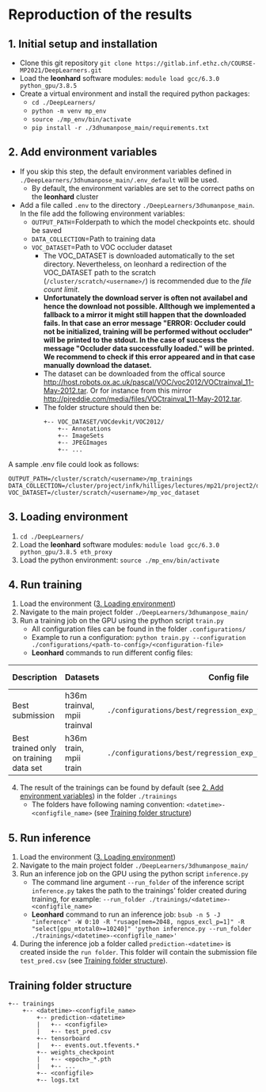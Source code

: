 # Reproduction of the results

## 1. Initial setup and installation
- Clone this git repository `git clone https://gitlab.inf.ethz.ch/COURSE-MP2021/DeepLearners.git`
- Load the **leonhard** software modules: `module load gcc/6.3.0 python_gpu/3.8.5`
- Create a virtual environment and install the required python packages:   
    - `cd ./DeepLearners/`
    - `python -m venv mp_env`
    - `source ./mp_env/bin/activate`
    - `pip install -r ./3dhumanpose_main/requirements.txt`

## 2. Add environment variables
- If you skip this step, the default environment variables defined in `./DeepLearners/3dhumanpose_main/.env_default` will be used.
    - By default, the environment variables are set to the correct paths on the **leonhard** cluster
- Add a file called `.env` to the directory `./DeepLearners/3dhumanpose_main`. In the file add the following environment variables:
    - `OUTPUT_PATH`=Folderpath to which the model checkpoints etc. should be saved
    - `DATA_COLLECTION`=Path to training data
    - `VOC_DATASET`=Path to VOC occluder dataset
       - The VOC_DATASET is downloaded automatically to the set directory. Nevertheless, on leonhard a redirection of the VOC_DATASET path to the scratch (`/cluster/scratch/<username>/`) is recommended due to the _file count limit_. 
       - **Unfortunately the download server is often not availabel and hence the download not possible. Allthough we implemented a fallback to a mirror it might still happen that the downloaded fails. In that case an error message "ERROR: Occluder could not be initialized, training will be performed without occluder" will be printed to the stdout. In the case of success the message "Occluder data successfully loaded." will be printed. We recommend to check if this error appeared and in that case manually download the dataset.**
       - The dataset can be downloaded from the offical source http://host.robots.ox.ac.uk/pascal/VOC/voc2012/VOCtrainval_11-May-2012.tar. Or for instance from this mirror http://pjreddie.com/media/files/VOCtrainval_11-May-2012.tar.
       - The folder structure should then be:
            ```
            +-- VOC_DATASET/VOCdevkit/VOC2012/
                +-- Annotations
                +-- ImageSets
                +-- JPEGImages
                +-- ...
            ```

A sample .env file could look as follows:
  ```
  OUTPUT_PATH=/cluster/scratch/<username>/mp_trainings
  DATA_COLLECTION=/cluster/project/infk/hilliges/lectures/mp21/project2/data
  VOC_DATASET=/cluster/scratch/<username>/mp_voc_dataset
  ```

## 3. Loading environment
1. `cd ./DeepLearners/`
2. Load the **leonhard** software modules: `module load gcc/6.3.0 python_gpu/3.8.5 eth_proxy`
3. Load the python environment: `source ./mp_env/bin/activate`

## 4. Run training
1. Load the environment ([3. Loading environment](#3-loading-environment))
2. Navigate to the main project folder `./DeepLearners/3dhumanpose_main/`
3. Run a training job on the GPU using the python script `train.py`
   - All configuration files can be found in the folder `.configurations/`
   - Example to run a configuration: `python train.py --configuration ./configurations/<path-to-config>/<configuration-file>`
   - **Leonhard** commands to run different config files:
    
| Description | Datasets | Config file | Validation score | Submission score | Command |
| ----------- | -------- |------------ | ---------------- | ---------------- | ------- |
| Best submission | h36m trainval,</br>mpii trainval | `./configurations/best/regression_exp_findings_trainval.jsonc` | - | 37.30 | `bsub -n 5 -W 120:00 -J "trainval" -R "rusage[mem=2048, ngpus_excl_p=1]" -R "select[gpu_model0==GeForceRTX2080Ti]" 'python train.py --configuration ./configurations/best/regression_exp_findings_trainval.jsonc'` |
| Best trained only on training data set | h36m train,</br>mpii train | `./configurations/best/regression_exp_findings.jsonc` |  42.64 | 41.80 | `bsub -n 5 -W 120:00 -J "train" -R "rusage[mem=2048, ngpus_excl_p=1]" -R "select[gpu_model0==GeForceRTX2080Ti]" 'python train.py --configuration ./configurations/best/regression_exp_findings.jsonc'` |

4. The result of the trainings can be found by default (see [2. Add environment variables](#2-add-environment-variables)) in the folder `./trainings`
   - The folders have following naming convention: `<datetime>-<configfile_name>` (see [Training folder structure](#training-folder-structure))

## 5. Run inference
1. Load the environment ([3. Loading environment](#3-loading-environment))
2. Navigate to the main project folder `./DeepLearners/3dhumanpose_main/`
3. Run an inference job on the GPU using the python script `inference.py`
   - The command line argument `--run_folder` of the inference script `inference.py` takes the path to the trainings' folder created during training, for example: `--run_folder ./trainings/<datetime>-<configfile_name>`
   - **Leonhard** command to run an inference job:
     `bsub -n 5 -J "inference" -W 0:10 -R "rusage[mem=2048, ngpus_excl_p=1]" -R "select[gpu_mtotal0>=10240]" 'python inference.py --run_folder ./trainings/<datetime>-<configfile_name>'`
4. During the inference job a folder called `prediction-<datetime>` is created inside the `run folder`. This folder will contain the submission file `test_pred.csv` (see [Training folder structure](#training-folder-structure)).

## Training folder structure
```
+-- trainings
    +-- <datetime>-<configfile_name>
        +-- prediction-<datetime>
        |   +-- <configfile>
        |   +-- test_pred.csv   
        +-- tensorboard
        |   +-- events.out.tfevents.*
        +-- weights_checkpoint
        |   +-- <epoch>_*.pth
        |   +-- ...
        +-- <configfile>
        +-- logs.txt
```
